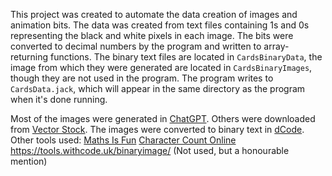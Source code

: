 This project was created to automate the data creation of images and animation bits. The data was created from text files containing 1s and 0s representing the black and white pixels in each image. The bits were converted to decimal numbers by the program and written to array-returning functions. The binary text files are located in `CardsBinaryData`, the image from which they were generated are located in `CardsBinaryImages`, though they are not used in the program. The program writes to `CardsData.jack`, which will appear in the same directory as the program when it's done running.

Most of the images were generated in [ChatGPT](https://chatgpt.com). Others were downloaded from [Vector Stock](https://www.vectorstock.com).
The images were converted to binary text in [dCode](https://www.dcode.fr/binary-image).
Other tools used:
  [Maths Is Fun](https://www.mathsisfun.com/binary-decimal-hexadecimal-converter.html)
  [Character Count Online](https://www.charactercountonline.com/)
  https://tools.withcode.uk/binaryimage/ (Not used, but a honourable mention)
